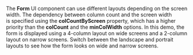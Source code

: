 The **Form** UI component can use different layouts depending on&nbsp;the screen width. The dependency between column count and the screen width is&nbsp;specified using the **colCountByScreen** property, which has a&nbsp;higher priority than the **colCount** and the **minColWidth** options. In&nbsp;this demo, the form is&nbsp;displayed using a&nbsp;4-column layout on&nbsp;wide screens and a&nbsp;2-column layout on&nbsp;narrow screens. Switch between the landscape and portrait layouts to&nbsp;see how the form looks on&nbsp;wide and narrow screens.